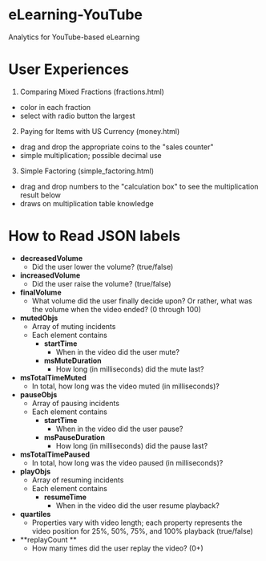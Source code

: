 # eLearning-YouTube
Analytics for YouTube-based eLearning

# User Experiences
1. Comparing Mixed Fractions (fractions.html)
  * color in each fraction
  * select with radio button the largest
2. Paying for Items with US Currency (money.html)
  * drag and drop the appropriate coins to the "sales counter"
  * simple multiplication; possible decimal use
3. Simple Factoring (simple_factoring.html)
  * drag and drop numbers to the "calculation box" to see the multiplication result below
  * draws on multiplication table knowledge
  
# How to Read JSON labels
* **decreasedVolume**
  * Did the user lower the volume? (true/false)
* **increasedVolume**
  * Did the user raise the volume?  (true/false)
* **finalVolume**
  * What volume did the user finally decide upon?  Or rather, what was the volume when the video ended? (0 through 100)
* **mutedObjs**
  * Array of muting incidents
  * Each element contains
    * **startTime**
      * When in the video did the user mute?
    * **msMuteDuration**
      * How long (in milliseconds) did the mute last?
* **msTotalTimeMuted**
  * In total, how long was the video muted (in milliseconds)?
* **pauseObjs**
  * Array of pausing incidents
  * Each element contains
    * **startTime**
      * When in the video did the user pause?
    * **msPauseDuration**
      * How long (in milliseconds) did the pause last?
* **msTotalTimePaused**
  * In total, how long was the video paused (in milliseconds)?
* **playObjs**
  * Array of resuming incidents
  * Each element contains
    * **resumeTime**
      * When in the video did the user resume playback?
* **quartiles**
  * Properties vary with video length; each property represents the video position for 25%, 50%, 75%, and 100% playback (true/false)
* **replayCount **
  * How many times did the user replay the video? (0+)

